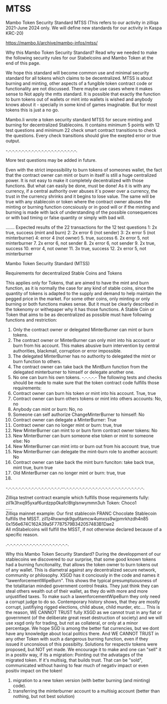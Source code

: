 # MTSS
Mambo Token Security Standard MTSS
(This refers to our activity in zilliqa 2021-June 2024 only. 
We will define new standards for our activity in Kaspa KRC-20)

https://mambo.li/archive/mambo-infos/mtss/

Why this Mambo Token Security Standard?
Read why we needed to make the following security rules for our Stabelcoins and Mambo Token at the end of this page.

We hope this standard will become common use and minimal security standard for all tokens which claims to be decentralized.
MTSS is about burning and minting, other aspects of a fungible token contract code or functionality are not discussed.
There maybe use cases where it makes sense to Not apply the mtts standard. It is possible that exactly the function to burn tokens out of wallets or mint into wallets is wished and anybody knows about it - specially in some kind of games imaginable. But for most tokens this is just a no go.

Mambo.li wrote a token security standard MTSS for secure minting and burning for decentralized Stablecoins.
It contains minimum 5 points
with 12 test questions
and minimum 22 check smart contract transitions to check the questions.
Every check transitions should give the exepted error or true output.

-.-.-.-.-.-.-.-.-.-.-.-.-.-.-.-.-.-.-.-.-.-.

More test questions may be added in future.

Even with the strict impossibility to burn tokens of someones wallet,
the fact that the contract owner can mint or burn in itself is still a huge centralized power.
It is not easy to make it completely decentralized with those functions. But what can easily be done, must be done!
As it is with any currency, if a central authority over abuses it`s power over a currency, the trust in the currency shrinks and it begins to lose value.
The same will be true with any stablecoin or token where the contract owner abuses the minting or burning function concsiously or in good will or if the minting and burning is made with lack of understanding of the possible consequences or with bad timing or false quantity or simply with bad will.

.......
Expected results of the 22 transactions for the 12 test questions
1: 2x true, success (mint and burn)
2: 2x error 6 (not sender)
3: 2x error 5 (not minterburner)
4: error 4 (not owner)
5. true, success
6. 2x error 5, not minterburner
7. 2x error 6, not sender
8. 2x error 6, not sender
9. 2x true, success
10. error 4, not owner
11. 3x true, success
12. 2x error 5, not minterburner

Mambo Token Security Standard (MTSS) <br>

Requirements for decentralized Stable Coins and Tokens <br>

This applies only for Tokens, that are aimed to have the mint and burn function, as it is normally the case for any kind of stable coins, since the quantity of tokens is adapted to the supply and demand to help maintain the pegged price in the market.
For some other coins, only minting or only burning or both functions makes sense. But it must be clearly described in the tokenomy or withepaper why it has those functions.
A Stable Coin or Token that aims to be as decentralized as possible must have following functions and restriction:
1. Only the contract owner or delegated MinterBurner can mint or burn tokens.
2. The contract owner or MinterBurner can only mint into his account or burn from his account.
This makes abusive burn intervention by central authorities, blackmail, corruption or error impossible.
3. The delegated MinterBurner has no authority to delegated the mint or burn function to others.
4. The contract owner can take back the MintBurn function from the delegated minterburner to himself or delegate another one.
5. No one can burn his own tokens.
-.-.-.-.-
The following tests and checks should be made to make sure that the token contract code fulfills those requirements:
1. Contract owner can burn his token or mint into his account. True, true
2. Contract owner can burn others tokens or mint into others accounts: No, no
3. Anybody can mint or burn: No, no
4. Someone can self authorize ChangeMinterBurner to himself: No
5. Contract owner can delegate a MinterBurner: True
6. Contract owner can no longer mint or burn: true, true
7. New MinterBurner can mint to or burn form contract owner tokens: No
8. New MinterBurner can burn someone else token or mint to someone else: No
9. New MinterBurner can mint into or burn out from his account: true, true
10. New MinterBurner can delegate the mint-burn role to another account: No
11. Contract owner can take back the mint burn funciton: take back true, mint true, burn true
12. Old MinterBurner can no longer mint or burn: true, true
13. 
-.-.-.-.-.-.-.-.-.-.-.-.-.-.-.-.-.--.-.-.-.-.-.-.-.-.-.-.-.-.-.-.-.-.-.-.-.-.-.-.-.-.

Zilliqa testnet contract example which fulfills those requirements fully:<br>
zil1k3hxq95yxaf6urdzpp0kafcl8tglsnwymmn3uh
Token: Choco1 <br>
.....<br>
Zilliqa mainnet example:
Our first stablecoin FRANC Chocolate Stablecoin fulfills the MSST.
zil1z4hxwnqk9gu6tamcw4umxss9wjpmrkhzdh4n85 <br>
0x156e674C162A39a5F7787579B342057483B1Dae2 <br>
All mStabelcoins will fulfill the MSST, if not otherwise declared because of a specific reason.

.-.-.-.-.-.-.-.-.-.-.-.-.-.-.-.-.-.-.-.

Why this Mambo Token Security Standard?
During the developpment of our stablecoins we discovered to our surprise, that some good known tokens had a burning funcitonality, that allows the token owner to burn tokens out of any wallet.
This is diametral against any decentralized secure network, community or philosophy.
XSGD has it conciously in the code and names it "lawenforcementWipeBurn". This shows the typical presumptuousness of the totalitarian minded government control freaks.
They just think they can steal others wealth out of their wallet, as they do with more and more unjustified taxes. To make such a lawenforcementWipeBurn they only need a corrupt judge to do so. Contemporary history shows, that they are mostly corrupt, justifiying rigged elections, child abuse, child murder, etc....
This is the reason, WE CANNOT TRUST fully XSGD as we cannot trust in any fiat or government (of the deliberate great reset destruction of society) and we will use xsgd only for trading, but not as collateral, or only at a minor percentage. We hope SGD is among the better fiat currencies, but we dont have any knowledge about local politics there.
And WE CANNOT TRUST in any other Token with such a dangerous burning function, even if they issued it unconsious of this possibilty.
Solutions for respectiv tokens were proposed, but NOT yet made.
We encourage it to make and one can "sell" it in a positiv way, if its a migration: Pointing out the advatages of the migrated token.
If it's multisig, that builds trust. That can be "sold", communicated without having to fear much of negativ impact or even positiv impact on the token!
1. migration to a new token version (with better burning (and minting) code).
2. transferring the minterburner account to a multisig account (better than nothing, but not best solution)
